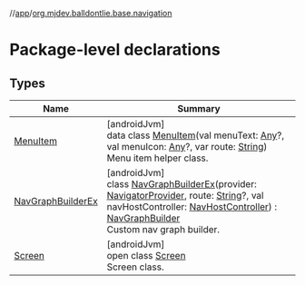 //[app](../../index.md)/[org.mjdev.balldontlie.base.navigation](index.md)

# Package-level declarations

## Types

| Name | Summary |
|---|---|
| [MenuItem](-menu-item/index.md) | [androidJvm]<br>data class [MenuItem](-menu-item/index.md)(val menuText: [Any](https://kotlinlang.org/api/latest/jvm/stdlib/kotlin/-any/index.html)?, val menuIcon: [Any](https://kotlinlang.org/api/latest/jvm/stdlib/kotlin/-any/index.html)?, var route: [String](https://kotlinlang.org/api/latest/jvm/stdlib/kotlin/-string/index.html))<br>Menu item helper class. |
| [NavGraphBuilderEx](-nav-graph-builder-ex/index.md) | [androidJvm]<br>class [NavGraphBuilderEx](-nav-graph-builder-ex/index.md)(provider: [NavigatorProvider](https://developer.android.com/reference/kotlin/androidx/navigation/NavigatorProvider.html), route: [String](https://kotlinlang.org/api/latest/jvm/stdlib/kotlin/-string/index.html)?, val navHostController: [NavHostController](https://developer.android.com/reference/kotlin/androidx/navigation/NavHostController.html)) : [NavGraphBuilder](https://developer.android.com/reference/kotlin/androidx/navigation/NavGraphBuilder.html)<br>Custom nav graph builder. |
| [Screen](-screen/index.md) | [androidJvm]<br>open class [Screen](-screen/index.md)<br>Screen class. |
